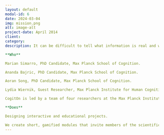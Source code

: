 ```yaml
---
layout: default
modal-id: 6
date: 2024-03-04
img: mission.png
alt: image-alt
project-date: April 2014
client: 
category:
description: It can be difficult to tell what information is real and what is fake, especially with the rise of AI-generated news and science content and clickbait marketing tactics. We present a few examples for you to read and decide whether the information is real or not real, underlining the importance of reading thoroughly about a topic before believing the first thing you hear!

**Who**

Marian Simarro, PhD Candidate, Max Planck School of Cognition.

Ananda Bajric, PhD Candidate, Max Planck School of Cognition.

Aoran Song, PhD Candidate, Max Planck School of Cognition.

Lydia Wiernik, Guest Researcher, Max Planck Institute for Human Cognitive and Brain Sciences.

CogitOn is led by a team of four researchers at the Max Planck Institute for Human Cognitive and Brain Sciences.

**Does**

Designing interactive and educational projects. 

We create short, gamified modules that invite members of the scientific community to engage actively with content. These modules are designed to stimulate curiosity, self-assessing of scientific intuitions, and pr.
---
```

